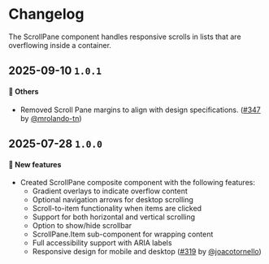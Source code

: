 # Changelog

The ScrollPane component handles responsive scrolls in lists that are overflowing inside a container.

## 2025-09-10 `1.0.1`

#### 🎉 Others

- Removed Scroll Pane margins to align with design specifications. ([#347](https://github.com/TiendaNube/nimbus-design-system/pull/347) by [@mrolando-tn](https://github.com/mrolando-tn))

## 2025-07-28 `1.0.0`

#### 🎉 New features

- Created ScrollPane composite component with the following features:
  - Gradient overlays to indicate overflow content
  - Optional navigation arrows for desktop scrolling
  - Scroll-to-item functionality when items are clicked
  - Support for both horizontal and vertical scrolling
  - Option to show/hide scrollbar
  - ScrollPane.Item sub-component for wrapping content
  - Full accessibility support with ARIA labels
  - Responsive design for mobile and desktop
    ([#319](https://github.com/TiendaNube/nimbus-design-system/pull/319) by [@joacotornello](https://github.com/joacotornello))
